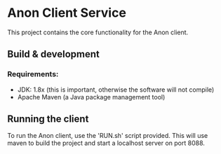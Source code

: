 # Anon Client Service

This project contains the core functionality for the Anon
client.

## Build & development

### Requirements:

* JDK: 1.8x (this is important, otherwise the software will not compile)
* Apache Maven (a Java package management tool)

## Running the client

To run the Anon client, use the 'RUN.sh' script provided.
This will use maven to build the project and start a localhost server on port 8088.
